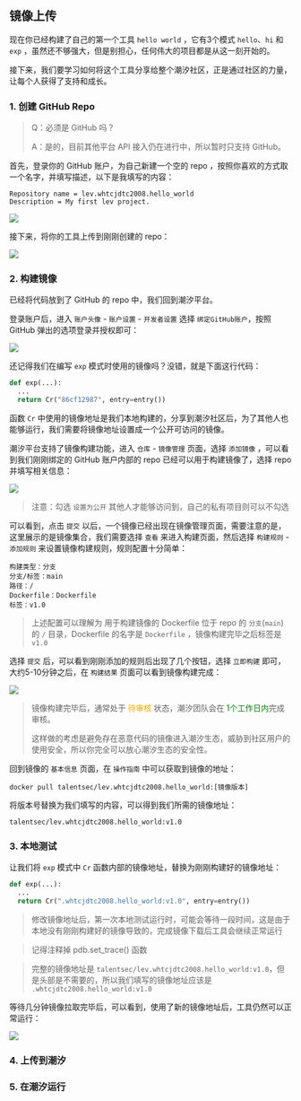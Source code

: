 ## 镜像上传

现在你已经构建了自己的第一个工具 `hello world` ，它有3个模式 `hello`、`hi` 和 `exp` ，虽然还不够强大，但是别担心，任何伟大的项目都是从这一刻开始的。

接下来，我们要学习如何将这个工具分享给整个潮汐社区，正是通过社区的力量，让每个人获得了支持和成长。

### 1. 创建 GitHub Repo

> Q：必须是 GitHub 吗？
>
> A：是的，目前其他平台 API 接入仍在进行中，所以暂时只支持 GitHub。

首先，登录你的 GitHub 账户，为自己新建一个空的 repo ，按照你喜欢的方式取一个名字，并填写描述，以下是我填写的内容：

```
Repository name = lev.whtcjdtc2008.hello_world
Description = My first lev project.
```

![](https://levimg.s3.cn-northwest-1.amazonaws.com.cn/x/%E6%88%AA%E5%B1%8F2022-06-01+01.07.44.png)

接下来，将你的工具上传到刚刚创建的 repo：

![](https://levimg.s3.cn-northwest-1.amazonaws.com.cn/x/%E6%88%AA%E5%B1%8F2022-06-01+01.12.35.png)

### 2. 构建镜像

已经将代码放到了 GitHub 的 repo 中，我们回到潮汐平台。

登录账户后，进入 `账户头像` - `账户设置` - `开发者设置` 选择 `绑定GitHub账户`，按照 GitHub 弹出的选项登录并授权即可：

![](https://levimg.s3.cn-northwest-1.amazonaws.com.cn/x/%E6%88%AA%E5%B1%8F2022-06-01+01.23.13.png)

还记得我们在编写 `exp` 模式时使用的镜像吗？没错，就是下面这行代码：

```python
def exp(...):
  ...
  return Cr("86cf12987", entry=entry())
```

函数 `Cr` 中使用的镜像地址是我们本地构建的，分享到潮汐社区后，为了其他人也能够运行，我们需要将镜像地址设置成一个公开可访问的镜像。

潮汐平台支持了镜像构建功能，进入 `仓库` - `镜像管理` 页面，选择 `添加镜像` ，可以看到我们刚刚绑定的 GitHub 账户内部的 repo 已经可以用于构建镜像了，选择 repo 并填写相关信息：

![](https://levimg.s3.cn-northwest-1.amazonaws.com.cn/x/%E6%88%AA%E5%B1%8F2022-06-01+01.37.09.png)

> 注意：勾选 `设置为公开` 其他人才能够访问到，自己的私有项目则可以不勾选

可以看到，点击 `提交` 以后，一个镜像已经出现在镜像管理页面，需要注意的是，这里展示的是镜像集合，我们需要选择 `查看` 来进入构建页面，然后选择 `构建规则` - `添加规则` 来设置镜像构建规则，规则配置十分简单：

```
构建类型：分支
分支/标签：main
路径：/
Dockerfile：Dockerfile
标签：v1.0
```
> 上述配置可以理解为 用于构建镜像的 Dockerfile 位于 repo 的 `分支`(`main`) 的 `/` 目录，Dockerfile 的名字是 `Dockerfile` ，镜像构建完毕之后标签是 `v1.0`

选择 `提交` 后，可以看到刚刚添加的规则后出现了几个按钮，选择 `立即构建` 即可，大约5-10分钟之后，在 `构建结果` 页面可以看到镜像构建完成：

![](https://levimg.s3.cn-northwest-1.amazonaws.com.cn/x/%E6%88%AA%E5%B1%8F2022-06-01+01.53.31.png)

> 镜像构建完毕后，通常处于 <font color="orange">待审核</font> 状态，潮汐团队会在 <font color="green">1个工作日内</font>完成审核。
>
> 这样做的考虑是避免存在恶意代码的镜像进入潮汐生态，威胁到社区用户的使用安全，所以你完全可以放心潮汐生态的安全性。

回到镜像的 `基本信息` 页面，在 `操作指南` 中可以获取到镜像的地址：

```
docker pull talentsec/lev.whtcjdtc2008.hello_world:[镜像版本]
```

将版本号替换为我们填写的内容，可以得到我们所需的镜像地址：

```
talentsec/lev.whtcjdtc2008.hello_world:v1.0
```

### 3. 本地测试

让我们将 `exp` 模式中 `Cr` 函数内部的镜像地址，替换为刚刚构建好的镜像地址：

```python
def exp(...):
  ...
  return Cr(".whtcjdtc2008.hello_world:v1.0", entry=entry())
```

> 修改镜像地址后，第一次本地测试运行时，可能会等待一段时间，这是由于本地没有刚刚构建好的镜像导致的，完成镜像下载后工具会继续正常运行

> 记得注释掉 pdb.set_trace() 函数

> 完整的镜像地址是 `talentsec/lev.whtcjdtc2008.hello_world:v1.0`，但是头部是不需要的，所以我们填写的镜像地址应该是 `.whtcjdtc2008.hello_world:v1.0`

等待几分钟镜像拉取完毕后，可以看到，使用了新的镜像地址后，工具仍然可以正常运行：

![](https://levimg.s3.cn-northwest-1.amazonaws.com.cn/x/%E6%88%AA%E5%B1%8F2022-06-01+12.26.02.png)

### 4. 上传到潮汐

### 5. 在潮汐运行
